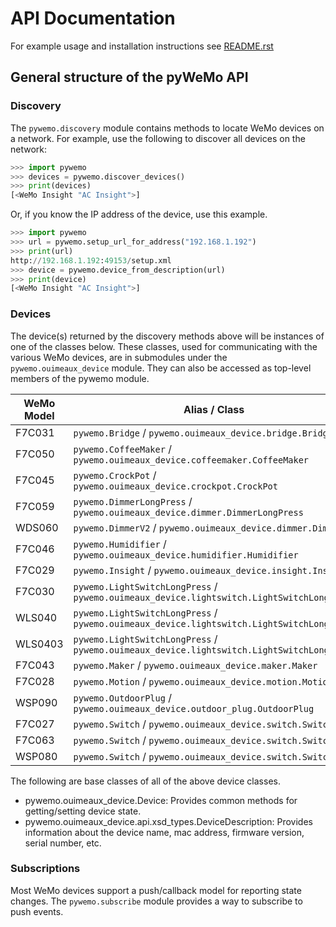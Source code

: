 # API Documentation

For example usage and installation instructions see 
[README.rst](https://github.com/pywemo/pywemo/blob/main/README.rst)

## General structure of the pyWeMo API

### Discovery

The `pywemo.discovery` module contains methods to locate WeMo devices on a
network. For example, use the following to discover all devices on the
network:

```python
>>> import pywemo
>>> devices = pywemo.discover_devices()
>>> print(devices)
[<WeMo Insight "AC Insight">]
```

Or, if you know the IP address of the device, use this example.

```python
>>> import pywemo
>>> url = pywemo.setup_url_for_address("192.168.1.192")
>>> print(url)
http://192.168.1.192:49153/setup.xml
>>> device = pywemo.device_from_description(url)
>>> print(device)
[<WeMo Insight "AC Insight">]
```

### Devices

The device(s) returned by the discovery methods above will be instances of one
of the classes below. These classes, used for communicating with the various
WeMo devices, are in submodules under the `pywemo.ouimeaux_device` module. They
can also be accessed as top-level members of the pywemo module.

WeMo Model|Alias / Class
----------|-------------
  F7C031  |`pywemo.Bridge` / `pywemo.ouimeaux_device.bridge.Bridge`
  F7C050  |`pywemo.CoffeeMaker` / `pywemo.ouimeaux_device.coffeemaker.CoffeeMaker`
  F7C045  |`pywemo.CrockPot` / `pywemo.ouimeaux_device.crockpot.CrockPot`
  F7C059  |`pywemo.DimmerLongPress` / `pywemo.ouimeaux_device.dimmer.DimmerLongPress`
  WDS060  |`pywemo.DimmerV2` / `pywemo.ouimeaux_device.dimmer.DimmerV2`
  F7C046  |`pywemo.Humidifier` / `pywemo.ouimeaux_device.humidifier.Humidifier`
  F7C029  |`pywemo.Insight` / `pywemo.ouimeaux_device.insight.Insight`
  F7C030  |`pywemo.LightSwitchLongPress` / `pywemo.ouimeaux_device.lightswitch.LightSwitchLongPress`
  WLS040  |`pywemo.LightSwitchLongPress` / `pywemo.ouimeaux_device.lightswitch.LightSwitchLongPress`
  WLS0403 |`pywemo.LightSwitchLongPress` / `pywemo.ouimeaux_device.lightswitch.LightSwitchLongPress`
  F7C043  |`pywemo.Maker` / `pywemo.ouimeaux_device.maker.Maker`
  F7C028  |`pywemo.Motion` / `pywemo.ouimeaux_device.motion.Motion`
  WSP090  |`pywemo.OutdoorPlug` / `pywemo.ouimeaux_device.outdoor_plug.OutdoorPlug`
  F7C027  |`pywemo.Switch` / `pywemo.ouimeaux_device.switch.Switch`
  F7C063  |`pywemo.Switch` / `pywemo.ouimeaux_device.switch.Switch`
  WSP080  |`pywemo.Switch` / `pywemo.ouimeaux_device.switch.Switch`

The following are base classes of all of the above device classes.

* pywemo.ouimeaux_device.Device: Provides common methods for getting/setting
  device state.
* pywemo.ouimeaux_device.api.xsd_types.DeviceDescription: Provides information
  about the device name, mac address, firmware version, serial number, etc.

### Subscriptions

Most WeMo devices support a push/callback model for reporting state changes.
The `pywemo.subscribe` module provides a way to subscribe to push events.
